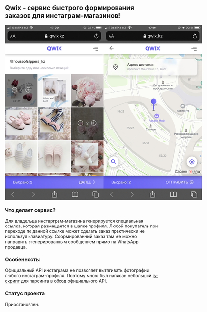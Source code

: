 ## Qwix - сервис быстрого формирования заказов для инстаграм-магазинов!

<div style="display: flex;">
  
<img src="https://github.com/azakost/qwix/blob/master/1.jpeg?raw=true" width="320px" /> 
<img src="https://github.com/azakost/qwix/blob/master/2.jpeg?raw=true" width="320px" /> 

</div>

### Что делает сервис?
Для владельца инстарграм-магазина генерируется специальная ссылка, 
которая размещается в шапке профиля. Любой покупатель при переходе
по данной ссылке может сделать заказ практически не используя клавиатуру.
Сформированный заказ там же можно направить сгенерированным сообщением прямо на WhatsApp продавца.

### Особенность:
Официальный API инстаграма не позволяет вытягивать фотографии любого инстаграм-профиля.
Поэтому мною был написан небольшой [js-скрипт](https://github.com/azakost/qwix/blob/master/src/Scripts/parse.js) для парсинга в обход официального API.


### Статус проекта
Приостановлен.
